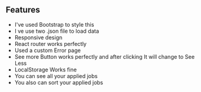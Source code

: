 ## Features

* I've used Bootstrap to style this
* I ve use two .json file to load data
* Responsive design
* React router works perfectly
* Used a custom Error page
* See more Button works perfectly and after clicking It will change to See Less
* LocalStorage Works fine
* You can see all your applied jobs
* You also can sort your applied jobs 
